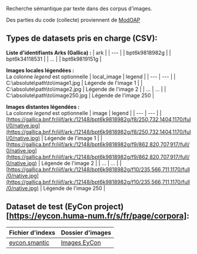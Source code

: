 Recherche sémantique par texte dans des corpus d'images.

Des parties du code (collecte) proviennent de [ModOAP](https://github.com/MODOAP/Telechargement-documents-Gallica)

## Types de datasets pris en charge (CSV):

**Liste d'identifiants Arks (Gallica) :**
| ark |
| --- |
| bpt6k9818982g |
| bpt6k34118531 |
| ... | 
| bpt6k9819151g |

**Images locales légendées :**\
La colonne *legend* est optionnelle
| local_image | legend |
| --- | --- | 
| C:\absolute\path\to\image1.jpg | Légende de l'image 1 |
| C:\absolute\path\to\image2.jpg | Légende de l'image 2 |
| ... | ... |
| C:\absolute\path\to\image250.jpg | Légende de l'image 250 |

**Images distantes légendées :**\
La colonne *legend* est optionnelle
| image | legend |
| --- | --- | 
| [https://gallica.bnf.fr/iiif/ark:/12148/bpt6k9818982g/f8/250,732,1404,1170/full/0/native.jpg](https://gallica.bnf.fr/iiif/ark:/12148/bpt6k9818982g/f8/250,732,1404,1170/full/0/native.jpg) | Légende de l'image 1 |
| [https://gallica.bnf.fr/iiif/ark:/12148/bpt6k9818982g/f9/862,820,707,917/full/0/native.jpg](https://gallica.bnf.fr/iiif/ark:/12148/bpt6k9818982g/f9/862,820,707,917/full/0/native.jpg) | Légende de l'image 2 |
| ... | ... |
| [https://gallica.bnf.fr/iiif/ark:/12148/bpt6k9818982g/f10/235,566,711,1170/full/0/native.jpg](https://gallica.bnf.fr/iiif/ark:/12148/bpt6k9818982g/f10/235,566,711,1170/full/0/native.jpg) | Légende de l'image 250 |

## Dataset de test (EyCon project)[https://eycon.huma-num.fr/s/fr/page/corpora]:
| Fichier d'indexs | Dossier d'images |
| --- | --- |
| [eycon.smantic](https://drive.google.com/file/d/1KvUDA5HsD4cWNz5fpZsMjrMpadfcOlsZ/view?usp=sharing)  | [Images EyCon](https://drive.google.com/drive/folders/1atmTvp8_G_uhUzXxVcTjsty_TPi2XPmc?usp=sharing) |
